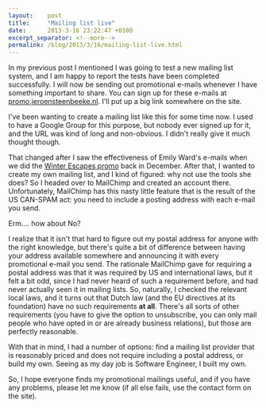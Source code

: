 ```yaml
---
layout:    post
title:     "Mailing list live"
date:      2013-3-16 23:22:47 +0100
excerpt_separator: <!--more-->
permalink: /blog/2013/3/16/mailing-list-live.html
---
```


In my previous post I mentioned I was going to test a new mailing list system, and I am happy to report the tests have been completed successfully. I will now be sending out promotional e-mails whenever I have something important to share. You can sign up for these e-mails at [promo.jeroensteenbeeke.nl](http://promo.jeroensteenbeeke.nl/). I'll put up a big link somewhere on the site.

<!--more-->
I've been wanting to create a mailing list like this for some time now. I used to have a Google Group for this purpose, but nobody ever signed up for it, and the URL was kind of long and non-obvious. I didn't really give it much thought though.

That changed after I saw the effectiveness of Emily Ward's e-mails when we did the [Winter Escapes promo](http://yafantasybooks.com/) back in December. After that, I wanted to create my own mailing list, and I kind of figured: why not use the tools she does? So I headed over to MailChimp and created an account there. Unfortunately, MailChimp has this nasty little feature that is the result of the US CAN-SPAM act: you need to include a posting address with each e-mail you send.

Erm.... how about No?

I realize that it isn't that hard to figure out my postal address for anyone with the right knowledge, but there's quite a bit of difference between having your address available somewhere and announcing it with every promotional e-mail you send. The rationale MailChimp gave for requiring a postal address was that it was required by US and international laws, but it felt a bit odd, since I had never heard of such a requirement before, and had never actually seen it in mailing lists. So, naturally, I checked the relevant local laws, and it turns out that Dutch law (and the EU directives at its foundation) have no such requirements **at all**. There's all sorts of other requirements (you have to give the option to unsubscribe, you can only mail people who have opted in or are already business relations), but those are perfectly reasonable.

With that in mind, I had a number of options: find a mailing list provider that is reasonably priced and does not require including a postal address, or build my own. Seeing as my day job is Software Engineer, I built my own.

So, I hope everyone finds my promotional mailings useful, and if you have any problems, please let me know (if all else fails, use the contact form on the site).